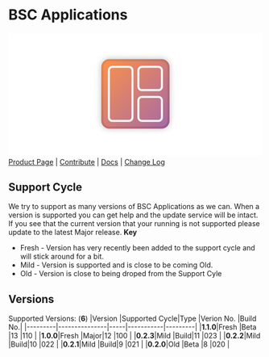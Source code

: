 # BSC Applications
![BSC Applications Logo](https://github.com/BitSoftwareCo/BSC-Applications/raw/main/BSC%20Applications/BSC%20Applications/Assets/SplashScreen.scale-200.png)
[Product Page](https://bitsoftwareco.github.io) | [Contribute](https://github.com/BitSoftwareCo/BSC-Applications/blob/main/contribute.md#contribute-to-bsc-applications) | [Docs](https://bitsoftwareco.github.io/docs/BSC-Applications.html) | [Change Log](https://bitsoftwareco.github.io/changelog/BSC-Applications.html)

## Support Cycle
We try to support as many versions of BSC Applications as we can. When a version is supported you can get help and the update service will be intact. If you see that the current version that your running is not supported please update to the latest Major release.
**Key**
- Fresh - Version has very recently been added to the support cycle and will stick around for a bit.
- Mild - Version is supported and is close to be coming Old.
- Old - Version is close to being droped from the Support Cyle

## Versions
Supported Versions: (**6**)
|Version  |Supported Cycle|Type |Verion No. |Build No.|
|---------|---------------|-----|-----------|---------|
|**1.1.0**|Fresh          |Beta |13         |110      |
|**1.0.0**|Fresh          |Major|12         |100      |
|**0.2.3**|Mild           |Build|11         |023      |
|**0.2.2**|Mild           |Build|10         |022      |
|**0.2.1**|Mild           |Build|9          |021      |
|**0.2.0**|Old            |Beta |8          |020      |
